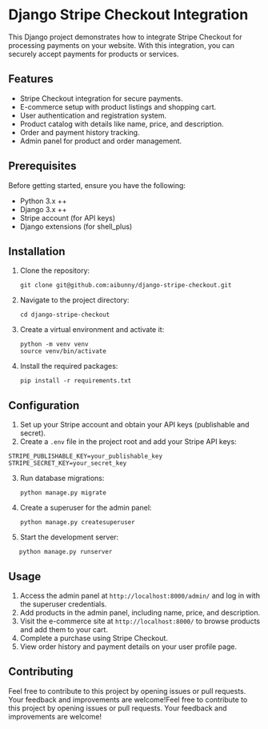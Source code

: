 # Django Stripe Checkout Integration

This Django project demonstrates how to integrate Stripe Checkout for processing payments on your website. With this integration, you can securely accept payments for products or services.

## Features

- Stripe Checkout integration for secure payments.
- E-commerce setup with product listings and shopping cart.
- User authentication and registration system.
- Product catalog with details like name, price, and description.
- Order and payment history tracking.
- Admin panel for product and order management.

## Prerequisites

Before getting started, ensure you have the following:

- Python 3.x ++
- Django 3.x ++
- Stripe account (for API keys)
- Django extensions (for shell_plus)

## Installation

1. Clone the repository:

   ```
   git clone git@github.com:aibunny/django-stripe-checkout.git
   ```


2. Navigate to the project directory:
   ```
   cd django-stripe-checkout
   ```

4. Create a virtual environment and activate it:
   ```
   python -m venv venv
   source venv/bin/activate
   ```
5. Install the required packages:
   ```
   pip install -r requirements.txt
   ```

## Configuration

1. Set up your Stripe account and obtain your API keys (publishable and secret).
2. Create a `.env` file in the project root and add your Stripe API keys:
  ```
STRIPE_PUBLISHABLE_KEY=your_publishable_key
STRIPE_SECRET_KEY=your_secret_key
```
 
3. Run database migrations:
   ```
   python manage.py migrate
   ```
4. Create a superuser for the admin panel:
   ```
   python manage.py createsuperuser
   ```
5. Start the development server:
```
   python manage.py runserver
```

## Usage

1. Access the admin panel at `http://localhost:8000/admin/` and log in with the superuser credentials.
2. Add products in the admin panel, including name, price, and description.
3. Visit the e-commerce site at `http://localhost:8000/` to browse products and add them to your cart.
4. Complete a purchase using Stripe Checkout.
5. View order history and payment details on your user profile page.

## Contributing

Feel free to contribute to this project by opening issues or pull requests. Your feedback and improvements are welcome!Feel free to contribute to this project by opening issues or pull requests. Your feedback and improvements are welcome!
